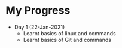 # My Progress

* Day 1 (22-Jan-2021)
   * Learnt basics of linux and commands
   * Learnt basics of Git and commands
